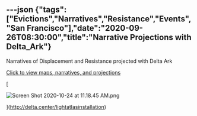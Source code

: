 ---json
{"tags":["Evictions","Narratives","Resistance","Events","San Francisco"],"date":"2020-09-26T08:30:00","title":"Narrative Projections with Delta_Ark"}
---

Narratives of Displacement and Resistance projected with Delta Ark

[Click to view maps, narratives, and projections](http://delta.center/lightatlasinstallation)

[

![Screen Shot 2020-10-24 at 11.18.45 AM.png](https://images.squarespace-cdn.com/content/v1/52b7d7a6e4b0b3e376ac8ea2/1603583035767-0OZWNVE95LMWXBXRACPU/ke17ZwdGBToddI8pDm48kChM8sLJhZDaS2Pu2kY4-yoUqsxRUqqbr1mOJYKfIPR7LoDQ9mXPOjoJoqy81S2I8N_N4V1vUb5AoIIIbLZhVYxCRW4BPu10St3TBAUQYVKc_ZEK718cg0QFOlK8v9FJIv17S7rbpMne9WJbNpCps96tMOvTX8CaMnHaPUChU4-T/Screen+Shot+2020-10-24+at+11.18.45+AM.png)

](http://delta.center/lightatlasinstallation)